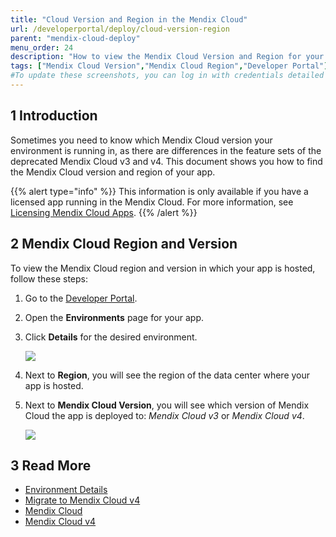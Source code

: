 ```yaml
---
title: "Cloud Version and Region in the Mendix Cloud"
url: /developerportal/deploy/cloud-version-region
parent: "mendix-cloud-deploy"
menu_order: 24
description: "How to view the Mendix Cloud Version and Region for your app."
tags: ["Mendix Cloud Version","Mendix Cloud Region","Developer Portal"]
#To update these screenshots, you can log in with credentials detailed in How to Update Screenshots Using Team Apps.
---
```


## 1 Introduction

Sometimes you need to know which Mendix Cloud version your environment is running in, as there are differences in the feature sets of the deprecated Mendix Cloud v3 and v4. This document shows you how to find the Mendix Cloud version and region of your app.

{{% alert type="info" %}}
This information is only available if you have a licensed app running in the Mendix Cloud. For more information, see [Licensing Mendix Cloud Apps](licensing-apps).
{{% /alert %}}

## 2 Mendix Cloud Region and Version

To view the Mendix Cloud region and version in which your app is hosted, follow these steps:

1. Go to the [Developer Portal](http://sprintr.home.mendix.com).

2. Open the **Environments** page for your app.

3. Click **Details** for the desired environment.

    ![](attachments/cloud-version-region/environment-details.png)

4. Next to **Region**, you will see the region of the data center where your app is hosted.

5.  Next to **Mendix Cloud Version**, you will see which version of Mendix Cloud the app is deployed to: *Mendix Cloud v3* or *Mendix Cloud v4*.

    ![](attachments/cloud-version-region/environments-general.png)

## 3 Read More

* [Environment Details](environments-details)
* [Migrate to Mendix Cloud v4](migrating-to-v4)
* [Mendix Cloud](mendix-cloud-deploy)
* [Mendix Cloud v4](mxcloudv4)
